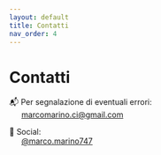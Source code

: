 ```yaml
---
layout: default
title: Contatti
nav_order: 4
---
```


<script>
  document.addEventListener('DOMContentLoaded', () => {
    const btn = document.getElementById('theme-toggle');
    const saved = localStorage.getItem('theme');
    if (saved) {
      jtd.setTheme(saved);
      if (btn) btn.textContent = saved === 'dark' ? '☀️' : '🌙';
    }
    if (btn) {
      btn.addEventListener('click', () => {
        const curr = jtd.getTheme();
        const next = curr === 'dark' ? 'light' : 'dark';
        jtd.setTheme(next);
        localStorage.setItem('theme', next);
        btn.textContent = next === 'dark' ? '☀️' : '🌙';
      });
    }
  });
</script>

# Contatti
📬 Per segnalazione di eventuali errori:  
&emsp;&nbsp;&nbsp;[marcomarino.ci@gmail.com](mailto:marcomarino.ci@gmail.com)

📸 Social:  
&emsp;&nbsp;&nbsp;[@marco.marino747](https://instagram.com/marco.marino747)
